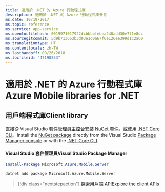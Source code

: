 ```yaml
---
title: 適用於 .NET 的 Azure 行動程式庫
description: 適用於 .NET 的 Azure 行動程式庫參考
ms.date: 10/19/2017
ms.topic: reference
ms.service: app-service
ms.openlocfilehash: 0019971017922dcbbbbfebea240add30e7f1e8dc
ms.sourcegitcommit: 5d9b713653b3d03e1d0a67f6e126ee399d1c2a60
ms.translationtype: HT
ms.contentlocale: zh-TW
ms.lasthandoff: 09/26/2018
ms.locfileid: "47190853"
---
```

# <a name="azure-mobile-libraries-for-net"></a><span data-ttu-id="523ea-103">適用於 .NET 的 Azure 行動程式庫</span><span class="sxs-lookup"><span data-stu-id="523ea-103">Azure Mobile libraries for .NET</span></span>

## <a name="client-library"></a><span data-ttu-id="523ea-104">用戶端程式庫</span><span class="sxs-lookup"><span data-stu-id="523ea-104">Client library</span></span>

<span data-ttu-id="523ea-105">直接從 Visual Studio [套件管理員主控台][PackageManager]安裝 [NuGet 套件](https://www.nuget.org/packages/Microsoft.Azure.Mobile.Server)，或使用 [.NET Core CLI][DotNetCLI]。</span><span class="sxs-lookup"><span data-stu-id="523ea-105">Install the [NuGet package](https://www.nuget.org/packages/Microsoft.Azure.Mobile.Server) directly from the Visual Studio [Package Manager console][PackageManager] or with the [.NET Core CLI][DotNetCLI].</span></span>

#### <a name="visual-studio-package-manager"></a><span data-ttu-id="523ea-106">Visual Studio 套件管理員</span><span class="sxs-lookup"><span data-stu-id="523ea-106">Visual Studio Package Manager</span></span>

```powershell
Install-Package Microsoft.Azure.Mobile.Server
```

```bash
dotnet add package Microsoft.Azure.Mobile.Server
```

> [!div class="nextstepaction"]
> [<span data-ttu-id="523ea-107">探索用戶端 API</span><span class="sxs-lookup"><span data-stu-id="523ea-107">Explore the client APIs</span></span>](/dotnet/api/overview/azure/mobileapps/client)




[PackageManager]: https://docs.microsoft.com/nuget/tools/package-manager-console
[DotNetCLI]: https://docs.microsoft.com/dotnet/core/tools/dotnet-add-package
